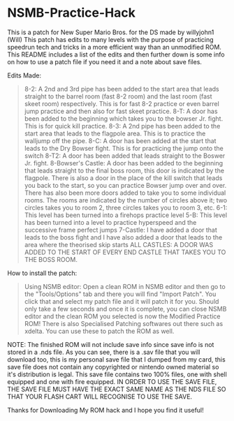 # NSMB-Practice-Hack
This is a patch for New Super Mario Bros. for the DS made by willyjohn1 (Will)
This patch has edits to many levels with the purpose of practicing speedrun tech and tricks in a more efficient way than an unmodified ROM.
This README includes a list of the edits and then further down is some info on how to use a patch file if you need it and a note about save files.

Edits Made:
  > 8-2: A 2nd and 3rd pipe has been added to the start area that leads straight to the barrel room (fast 8-2 room) and the last room (fast skeet room) respectively. This is for fast 8-2 practice or even barrel jump practice and then also for fast skeet practice.
  > 8-T: A door has been added to the beginning which takes you to the bowser Jr. fight. This is for quick kill practice.
  > 8-3: A 2nd pipe has been added to the start area that leads to the flagpole area. This is to practice the walljump off the pipe.
  > 8-C: A door has been added at the start that leads to the Dry Bowser fight. This is for practicing the jump onto the switch
  > 8-T2: A door has been added that leads straight to the Boswer Jr. fight.
  > 8-Bowser's Castle: A door has been added to the beginning that leads straight to the final boss room, this door is indicated by the flagpole. There is also a door in the place of the kill switch that leads you back to the start, so you can practice Bowser jump over and over. There has also been more doors added to take you to some individual rooms. The rooms are indicated by the number of circles above it; two circles takes you to room 2, three circles takes you to room 3, etc.
  > 6-1: This level has been turned into a firehops practice level
  > 5-B: This level has been turned into a level to practice hyperspeed and the successive frame perfect jumps
  > 7-Castle: I have added a door that leads to the boss fight and I have also added a door that leads to the area where the theorised skip starts
  > ALL CASTLES: A DOOR WAS ADDED TO THE START OF EVERY END CASTLE THAT TAKES YOU TO THE BOSS ROOM.

How to install the patch:
  > Using NSMB editor: Open a clean ROM in NSMB editor and then go to the "Tools/Options" tab and there you will find "Import Patch". You click that and select my patch file and it will patch it for you. Should only take a few seconds and once it is complete, you can close NSMB editor and the clean ROM you selected is now the Modified Practice ROM!
  > There is also Specialised Patching softwares out there such as xdelta. You can use these to patch the ROM as well.
 
 NOTE: The finished ROM will not include save info since save info is not stored in a .nds file. As you can see, there is a .sav file that you will download too, this is my personal save file that I dumped from my card, this save file does not contain any copyrighted or nintendo owned material so it's distribution is legal. This save file contains two 100% files, one with shell equipped and one with fire equipped.
 IN ORDER TO USE THE SAVE FILE, THE SAVE FILE MUST HAVE THE EXACT SAME NAME AS THE NDS FILE SO THAT YOUR FLASH CART WILL RECOGNISE TO USE THE SAVE.
 
Thanks for Downloading My ROM hack and I hope you find it useful!
